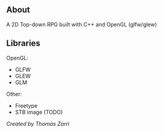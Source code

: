 ## About
A 2D Top-down RPG built with C++ and OpenGL (glfw/glew)

## Libraries
OpenGL:
- GLFW
- GLEW
- GLM

Other:
- Freetype
- STB image (TODO)

_Created by Thomas Zarri_
